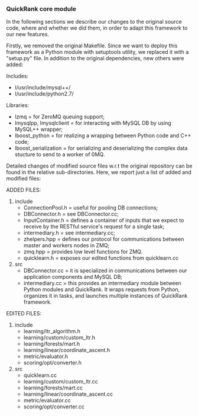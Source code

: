 ### QuickRank core module

In the following sections we describe our changes to the original source code, where and whether we did them, in order to adapt this framework to our new features.

Firstly, we removed the original Makefile. Since we want to deploy this framework as a Python module with setuptools utility, we replaced it with a "setup.py" file.
In addition to the original dependencies, new others were added:

Includes:
* I/usr/include/mysql++/
* I/usr/include/python2.7/

Libraries:
* lzmq = for ZeroMQ queuing support;
* lmysqlpp, lmysqlclient = for interacting with MySQL DB by using MySQL++ wrapper;
* lboost_python = for realizing a wrapping between Python code and C++ code;
* lboost_serialization = for serializing and deserializing the complex data stucture to send to a worker of 0MQ.

Detailed changes of modified source files w.r.t the original repository can be found in the relative sub-directories.
Here, we report just a list of added and modified files:

ADDED FILES:

1. include
    * ConnectionPool.h = useful for pooling DB connections;
    * DBConnector.h = see DBConnector.cc;
    * InputContainer.h = defines a container of inputs that we expect to receive by the RESTful service's request for a single task;
    * intermediary.h = see intermediary.cc;
    * zhelpers.hpp = defines our protocol for communications between master and workers nodes in ZMQ;
    * zmq.hpp = provides low level functions for ZMQ.
    * quicklearn.h = exposes our edited functions from quicklearn.cc
2. src
    * DBConnector.cc = it is specialized in communications between our application components and MySQL DB;
    * intermediary.cc = this provides an intermediary module between Python modules and QuickRank. It wraps requests from Python, organizes it in tasks, and launches multiple instances of QuickRank framework.

EDITED FILES:

1. include
    * learning/ltr_algorithm.h
    * learning/custom/custom_ltr.h
    * learning/forests/mart.h
    * learning/linear/coordinate_ascent.h
    * metric/evaluator.h
    * scoring/opt/converter.h
2. src
    * quicklearn.cc
    * learning/custom/custom_ltr.cc
    * learning/forests/mart.cc
    * learning/linear/coordinate_ascent.cc
    * metric/evaluator.cc
    * scoring/opt/converter.cc